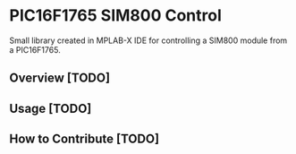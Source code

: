 # PIC16F1765 SIM800 Control

Small library created in MPLAB-X IDE for controlling a SIM800 module from a PIC16F1765.

## Overview [TODO]

## Usage [TODO]

## How to Contribute [TODO]

